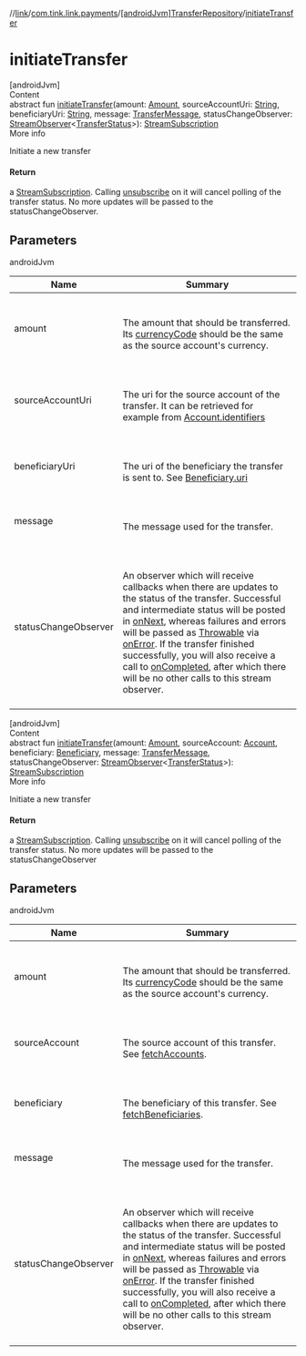//[link](../../index.md)/[com.tink.link.payments](../index.md)/[[androidJvm]TransferRepository](index.md)/[initiateTransfer](initiate-transfer.md)



# initiateTransfer  
[androidJvm]  
Content  
abstract fun [initiateTransfer](initiate-transfer.md)(amount: [Amount](../../com.tink.model.misc/[android-jvm]-amount/index.md), sourceAccountUri: [String](https://kotlinlang.org/api/latest/jvm/stdlib/kotlin/-string/index.html), beneficiaryUri: [String](https://kotlinlang.org/api/latest/jvm/stdlib/kotlin/-string/index.html), message: [TransferMessage](../[android-jvm]-transfer-message/index.md), statusChangeObserver: [StreamObserver](../../com.tink.service.streaming.publisher/[android-jvm]-stream-observer/index.md)<[TransferStatus](../[android-jvm]-transfer-status/index.md)>): [StreamSubscription](../../com.tink.service.streaming.publisher/[android-jvm]-stream-subscription/index.md)  
More info  


Initiate a new transfer



#### Return  


a [StreamSubscription](../../com.tink.service.streaming.publisher/[android-jvm]-stream-subscription/index.md). Calling [unsubscribe](../../com.tink.service.streaming.publisher/[android-jvm]-stream-subscription/unsubscribe.md) on it will cancel polling of the transfer status. No more updates will be passed to the statusChangeObserver.



## Parameters  
  
androidJvm  
  
|  Name|  Summary| 
|---|---|
| <a name="com.tink.link.payments/TransferRepository/initiateTransfer/#com.tink.model.misc.Amount#kotlin.String#kotlin.String#com.tink.link.payments.TransferMessage#com.tink.service.streaming.publisher.StreamObserver[com.tink.link.payments.TransferStatus]/PointingToDeclaration/"></a>amount| <a name="com.tink.link.payments/TransferRepository/initiateTransfer/#com.tink.model.misc.Amount#kotlin.String#kotlin.String#com.tink.link.payments.TransferMessage#com.tink.service.streaming.publisher.StreamObserver[com.tink.link.payments.TransferStatus]/PointingToDeclaration/"></a><br><br>The amount that should be transferred. Its [currencyCode](../../com.tink.model.misc/[android-jvm]-amount/currency-code.md) should be the same as the source account's currency.<br><br>
| <a name="com.tink.link.payments/TransferRepository/initiateTransfer/#com.tink.model.misc.Amount#kotlin.String#kotlin.String#com.tink.link.payments.TransferMessage#com.tink.service.streaming.publisher.StreamObserver[com.tink.link.payments.TransferStatus]/PointingToDeclaration/"></a>sourceAccountUri| <a name="com.tink.link.payments/TransferRepository/initiateTransfer/#com.tink.model.misc.Amount#kotlin.String#kotlin.String#com.tink.link.payments.TransferMessage#com.tink.service.streaming.publisher.StreamObserver[com.tink.link.payments.TransferStatus]/PointingToDeclaration/"></a><br><br>The uri for the source account of the transfer. It can be retrieved for example from [Account.identifiers](../../com.tink.model.account/[android-jvm]-account/identifiers.md)<br><br>
| <a name="com.tink.link.payments/TransferRepository/initiateTransfer/#com.tink.model.misc.Amount#kotlin.String#kotlin.String#com.tink.link.payments.TransferMessage#com.tink.service.streaming.publisher.StreamObserver[com.tink.link.payments.TransferStatus]/PointingToDeclaration/"></a>beneficiaryUri| <a name="com.tink.link.payments/TransferRepository/initiateTransfer/#com.tink.model.misc.Amount#kotlin.String#kotlin.String#com.tink.link.payments.TransferMessage#com.tink.service.streaming.publisher.StreamObserver[com.tink.link.payments.TransferStatus]/PointingToDeclaration/"></a><br><br>The uri of the beneficiary the transfer is sent to. See [Beneficiary.uri](../../com.tink.model.transfer/[android-jvm]-beneficiary/uri.md)<br><br>
| <a name="com.tink.link.payments/TransferRepository/initiateTransfer/#com.tink.model.misc.Amount#kotlin.String#kotlin.String#com.tink.link.payments.TransferMessage#com.tink.service.streaming.publisher.StreamObserver[com.tink.link.payments.TransferStatus]/PointingToDeclaration/"></a>message| <a name="com.tink.link.payments/TransferRepository/initiateTransfer/#com.tink.model.misc.Amount#kotlin.String#kotlin.String#com.tink.link.payments.TransferMessage#com.tink.service.streaming.publisher.StreamObserver[com.tink.link.payments.TransferStatus]/PointingToDeclaration/"></a><br><br>The message used for the transfer.<br><br>
| <a name="com.tink.link.payments/TransferRepository/initiateTransfer/#com.tink.model.misc.Amount#kotlin.String#kotlin.String#com.tink.link.payments.TransferMessage#com.tink.service.streaming.publisher.StreamObserver[com.tink.link.payments.TransferStatus]/PointingToDeclaration/"></a>statusChangeObserver| <a name="com.tink.link.payments/TransferRepository/initiateTransfer/#com.tink.model.misc.Amount#kotlin.String#kotlin.String#com.tink.link.payments.TransferMessage#com.tink.service.streaming.publisher.StreamObserver[com.tink.link.payments.TransferStatus]/PointingToDeclaration/"></a><br><br>An observer which will receive callbacks when there are updates to the status of the transfer. Successful and intermediate status will be posted in [onNext](../../com.tink.service.streaming.publisher/[android-jvm]-stream-observer/on-next.md), whereas failures and errors will be passed as [Throwable](https://kotlinlang.org/api/latest/jvm/stdlib/kotlin/-throwable/index.html) via [onError](../../com.tink.service.streaming.publisher/[android-jvm]-stream-observer/on-error.md). If the transfer finished successfully, you will also receive a call to [onCompleted](../../com.tink.service.streaming.publisher/[android-jvm]-stream-observer/on-completed.md), after which there will be no other calls to this stream observer.<br><br>
  
  


[androidJvm]  
Content  
abstract fun [initiateTransfer](initiate-transfer.md)(amount: [Amount](../../com.tink.model.misc/[android-jvm]-amount/index.md), sourceAccount: [Account](../../com.tink.model.account/[android-jvm]-account/index.md), beneficiary: [Beneficiary](../../com.tink.model.transfer/[android-jvm]-beneficiary/index.md), message: [TransferMessage](../[android-jvm]-transfer-message/index.md), statusChangeObserver: [StreamObserver](../../com.tink.service.streaming.publisher/[android-jvm]-stream-observer/index.md)<[TransferStatus](../[android-jvm]-transfer-status/index.md)>): [StreamSubscription](../../com.tink.service.streaming.publisher/[android-jvm]-stream-subscription/index.md)  
More info  


Initiate a new transfer



#### Return  


a [StreamSubscription](../../com.tink.service.streaming.publisher/[android-jvm]-stream-subscription/index.md). Calling [unsubscribe](../../com.tink.service.streaming.publisher/[android-jvm]-stream-subscription/unsubscribe.md) on it will cancel polling of the transfer status. No more updates will be passed to the statusChangeObserver



## Parameters  
  
androidJvm  
  
|  Name|  Summary| 
|---|---|
| <a name="com.tink.link.payments/TransferRepository/initiateTransfer/#com.tink.model.misc.Amount#com.tink.model.account.Account#com.tink.model.transfer.Beneficiary#com.tink.link.payments.TransferMessage#com.tink.service.streaming.publisher.StreamObserver[com.tink.link.payments.TransferStatus]/PointingToDeclaration/"></a>amount| <a name="com.tink.link.payments/TransferRepository/initiateTransfer/#com.tink.model.misc.Amount#com.tink.model.account.Account#com.tink.model.transfer.Beneficiary#com.tink.link.payments.TransferMessage#com.tink.service.streaming.publisher.StreamObserver[com.tink.link.payments.TransferStatus]/PointingToDeclaration/"></a><br><br>The amount that should be transferred. Its [currencyCode](../../com.tink.model.misc/[android-jvm]-amount/currency-code.md) should be the same as the source account's currency.<br><br>
| <a name="com.tink.link.payments/TransferRepository/initiateTransfer/#com.tink.model.misc.Amount#com.tink.model.account.Account#com.tink.model.transfer.Beneficiary#com.tink.link.payments.TransferMessage#com.tink.service.streaming.publisher.StreamObserver[com.tink.link.payments.TransferStatus]/PointingToDeclaration/"></a>sourceAccount| <a name="com.tink.link.payments/TransferRepository/initiateTransfer/#com.tink.model.misc.Amount#com.tink.model.account.Account#com.tink.model.transfer.Beneficiary#com.tink.link.payments.TransferMessage#com.tink.service.streaming.publisher.StreamObserver[com.tink.link.payments.TransferStatus]/PointingToDeclaration/"></a><br><br>The source account of this transfer. See [fetchAccounts](fetch-accounts.md).<br><br>
| <a name="com.tink.link.payments/TransferRepository/initiateTransfer/#com.tink.model.misc.Amount#com.tink.model.account.Account#com.tink.model.transfer.Beneficiary#com.tink.link.payments.TransferMessage#com.tink.service.streaming.publisher.StreamObserver[com.tink.link.payments.TransferStatus]/PointingToDeclaration/"></a>beneficiary| <a name="com.tink.link.payments/TransferRepository/initiateTransfer/#com.tink.model.misc.Amount#com.tink.model.account.Account#com.tink.model.transfer.Beneficiary#com.tink.link.payments.TransferMessage#com.tink.service.streaming.publisher.StreamObserver[com.tink.link.payments.TransferStatus]/PointingToDeclaration/"></a><br><br>The beneficiary of this transfer. See [fetchBeneficiaries](fetch-beneficiaries.md).<br><br>
| <a name="com.tink.link.payments/TransferRepository/initiateTransfer/#com.tink.model.misc.Amount#com.tink.model.account.Account#com.tink.model.transfer.Beneficiary#com.tink.link.payments.TransferMessage#com.tink.service.streaming.publisher.StreamObserver[com.tink.link.payments.TransferStatus]/PointingToDeclaration/"></a>message| <a name="com.tink.link.payments/TransferRepository/initiateTransfer/#com.tink.model.misc.Amount#com.tink.model.account.Account#com.tink.model.transfer.Beneficiary#com.tink.link.payments.TransferMessage#com.tink.service.streaming.publisher.StreamObserver[com.tink.link.payments.TransferStatus]/PointingToDeclaration/"></a><br><br>The message used for the transfer.<br><br>
| <a name="com.tink.link.payments/TransferRepository/initiateTransfer/#com.tink.model.misc.Amount#com.tink.model.account.Account#com.tink.model.transfer.Beneficiary#com.tink.link.payments.TransferMessage#com.tink.service.streaming.publisher.StreamObserver[com.tink.link.payments.TransferStatus]/PointingToDeclaration/"></a>statusChangeObserver| <a name="com.tink.link.payments/TransferRepository/initiateTransfer/#com.tink.model.misc.Amount#com.tink.model.account.Account#com.tink.model.transfer.Beneficiary#com.tink.link.payments.TransferMessage#com.tink.service.streaming.publisher.StreamObserver[com.tink.link.payments.TransferStatus]/PointingToDeclaration/"></a><br><br>An observer which will receive callbacks when there are updates to the status of the transfer. Successful and intermediate status will be posted in [onNext](../../com.tink.service.streaming.publisher/[android-jvm]-stream-observer/on-next.md), whereas failures and errors will be passed as [Throwable](https://kotlinlang.org/api/latest/jvm/stdlib/kotlin/-throwable/index.html) via [onError](../../com.tink.service.streaming.publisher/[android-jvm]-stream-observer/on-error.md). If the transfer finished successfully, you will also receive a call to [onCompleted](../../com.tink.service.streaming.publisher/[android-jvm]-stream-observer/on-completed.md), after which there will be no other calls to this stream observer.<br><br>
  
  




